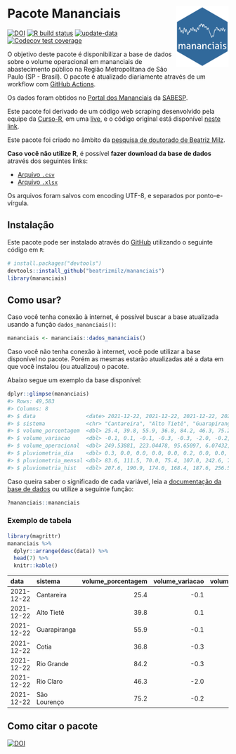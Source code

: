 
<!-- README.md is generated from README.Rmd. Please edit that file -->

# Pacote Mananciais <img src="man/figures/hexlogo.png" align="right" width = "120px"/>

<!-- badges: start -->

[![DOI](https://zenodo.org/badge/DOI/10.5281/zenodo.4733056.svg)](https://doi.org/10.5281/zenodo.4733056)
[![R build
status](https://github.com/beatrizmilz/mananciais/workflows/R-CMD-check/badge.svg)](https://github.com/beatrizmilz/mananciais/actions)
[![update-data](https://github.com/beatrizmilz/mananciais/actions/workflows/2-update_data.yaml/badge.svg)](https://github.com/beatrizmilz/mananciais/actions/workflows/2-update_data.yaml)
[![Codecov test
coverage](https://codecov.io/gh/beatrizmilz/mananciais/branch/master/graph/badge.svg)](https://codecov.io/gh/beatrizmilz/mananciais?branch=master)
<!-- badges: end -->

O objetivo deste pacote é disponibilizar a base de dados sobre o volume
operacional em mananciais de abastecimento público na Região
Metropolitana de São Paulo (SP - Brasil). O pacote é atualizado
diariamente através de um workflow com [GitHub
Actions](https://github.com/beatrizmilz/mananciais/actions).

Os dados foram obtidos no [Portal dos
Mananciais](http://mananciais.sabesp.com.br/Situacao) da
[SABESP](http://site.sabesp.com.br/site/Default.aspx).

Este pacote foi derivado de um código web scraping desenvolvido pela
equipe da [Curso-R](https://www.curso-r.com/), em uma
[live](https://youtu.be/jvZIxrMmOcQ), e o código original está
disponível [neste
link](https://github.com/curso-r/lives/blob/master/drafts/20200730_scraper_sabesp.R).

Este pacote foi criado no âmbito da [pesquisa de doutorado de Beatriz
Milz](https://beatrizmilz.github.io/tese/).

**Caso você não utilize R**, é possível **fazer download da base de
dados** através dos seguintes links:

  - [Arquivo
    `.csv`](https://github.com/beatrizmilz/mananciais/raw/master/inst/extdata/mananciais.csv)
  - [Arquivo
    `.xlsx`](https://github.com/beatrizmilz/mananciais/blob/master/inst/extdata/mananciais.xlsx?raw=true)

Os arquivos foram salvos com encoding UTF-8, e separados por
ponto-e-vírgula.

## Instalação

Este pacote pode ser instalado através do [GitHub](https://github.com/)
utilizando o seguinte código em `R`:

``` r
# install.packages("devtools")
devtools::install_github("beatrizmilz/mananciais")
library(mananciais)
```

## Como usar?

Caso você tenha conexão à internet, é possível buscar a base atualizada
usando a função `dados_mananciais()`:

``` r
mananciais <- mananciais::dados_mananciais() 
```

Caso você não tenha conexão à internet, você pode utilizar a base
disponível no pacote. Porém as mesmas estarão atualizadas até a data em
que você instalou (ou atualizou) o pacote.

Abaixo segue um exemplo da base disponível:

``` r
dplyr::glimpse(mananciais)
#> Rows: 49,583
#> Columns: 8
#> $ data                <date> 2021-12-22, 2021-12-22, 2021-12-22, 2021-12-22, 2…
#> $ sistema             <chr> "Cantareira", "Alto Tietê", "Guarapiranga", "Cotia…
#> $ volume_porcentagem  <dbl> 25.4, 39.8, 55.9, 36.8, 84.2, 46.3, 75.2, 25.5, 39…
#> $ volume_variacao     <dbl> -0.1, 0.1, -0.1, -0.3, -0.3, -2.0, -0.2, 0.1, 0.2,…
#> $ volume_operacional  <dbl> 249.53881, 223.04478, 95.65097, 6.07432, 94.42084,…
#> $ pluviometria_dia    <dbl> 0.3, 0.0, 0.0, 0.0, 0.0, 0.2, 0.0, 0.0, 0.0, 0.0, …
#> $ pluviometria_mensal <dbl> 83.6, 111.5, 70.0, 75.4, 107.0, 242.6, 70.8, 83.3,…
#> $ pluviometria_hist   <dbl> 207.6, 190.9, 174.0, 168.4, 187.6, 256.5, 210.6, 2…
```

Caso queira saber o significado de cada variável, leia a [documentação
da base de
dados](https://beatrizmilz.github.io/mananciais/reference/mananciais.html)
ou utilize a seguinte função:

``` r
?mananciais::mananciais
```

### Exemplo de tabela

``` r
library(magrittr)
mananciais %>% 
  dplyr::arrange(desc(data)) %>% 
  head(7) %>%
  knitr::kable()
```

| data       | sistema      | volume\_porcentagem | volume\_variacao | volume\_operacional | pluviometria\_dia | pluviometria\_mensal | pluviometria\_hist |
| :--------- | :----------- | ------------------: | ---------------: | ------------------: | ----------------: | -------------------: | -----------------: |
| 2021-12-22 | Cantareira   |                25.4 |            \-0.1 |           249.53881 |               0.3 |                 83.6 |              207.6 |
| 2021-12-22 | Alto Tietê   |                39.8 |              0.1 |           223.04478 |               0.0 |                111.5 |              190.9 |
| 2021-12-22 | Guarapiranga |                55.9 |            \-0.1 |            95.65097 |               0.0 |                 70.0 |              174.0 |
| 2021-12-22 | Cotia        |                36.8 |            \-0.3 |             6.07432 |               0.0 |                 75.4 |              168.4 |
| 2021-12-22 | Rio Grande   |                84.2 |            \-0.3 |            94.42084 |               0.0 |                107.0 |              187.6 |
| 2021-12-22 | Rio Claro    |                46.3 |            \-2.0 |             6.33305 |               0.2 |                242.6 |              256.5 |
| 2021-12-22 | São Lourenço |                75.2 |            \-0.2 |            66.83420 |               0.0 |                 70.8 |              210.6 |

## Como citar o pacote

[![DOI](https://zenodo.org/badge/DOI/10.5281/zenodo.4733056.svg)](https://doi.org/10.5281/zenodo.4733056)
